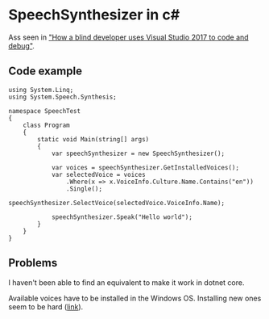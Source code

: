 # SpeechSynthesizer in c#

Ass seen in ["How a blind developer uses Visual Studio 2017 to code and debug"](https://www.reddit.com/r/programming/comments/6bc1s7/how_a_blind_developer_uses_visual_studio_2017_to/).


## Code example

	using System.Linq;
	using System.Speech.Synthesis;

	namespace SpeechTest
	{
		class Program
		{
			static void Main(string[] args)
			{
				var speechSynthesizer = new SpeechSynthesizer();

				var voices = speechSynthesizer.GetInstalledVoices();
				var selectedVoice = voices
					.Where(x => x.VoiceInfo.Culture.Name.Contains("en"))
					.Single();
				speechSynthesizer.SelectVoice(selectedVoice.VoiceInfo.Name);

				speechSynthesizer.Speak("Hello world");
			}
		}
	}


## Problems

I haven't been able to find an equivalent to make it work in dotnet core.

Available voices have to be installed in the Windows OS. Installing new ones seem to be hard ([link](http://www.zero2000.com/free-text-to-speech-natural-voices.html)).
